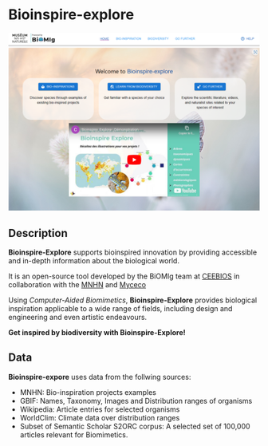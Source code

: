 # Bioinspire-explore
<div align="center">
    <img src="public/capture.png" alt="Screenshot"/>
</div>

## Description

**Bioinspire-Explore** supports bioinspired innovation by providing accessible and in-depth information about the biological world.

It is an open-source tool developed by the BiOMIg team at [CEEBIOS](https://ceebios.com/) in collaboration with the [MNHN](https://www.mnhn.fr/fr) and [Myceco](https://www.myceco.com/)

Using *Computer-Aided Biomimetics*, **Bioinspire-Explore** provides biological inspiration applicable to a wide range of fields, including design and engineering and even artistic endeavours.

**Get inspired by biodiversity with Bioinspire-Explore!**

## Data

**Bioinspire-expore** uses data from the follwing sources:
- MNHN: Bio-inspiration projects examples
- GBIF: Names, Taxonomy, Images and Distribution ranges of organisms
- Wikipedia: Article entries for selected organisms
- WorldClim: Climate data over distribution ranges
- Subset of Semantic Scholar S2ORC corpus: A selected set of 100,000 articles relevant for Biomimetics.
